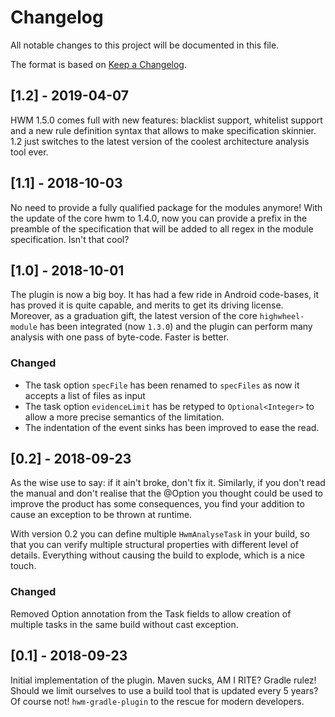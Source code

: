 # Changelog
All notable changes to this project will be documented in this file.

The format is based on [Keep a Changelog](http://keepachangelog.com/en/1.0.0/).

## [1.2] - 2019-04-07
HWM 1.5.0 comes full with new features: blacklist support, whitelist support and a new rule definition syntax
that allows to make specification skinnier. 1.2 just switches to the latest version of the coolest architecture
analysis tool ever.

## [1.1] - 2018-10-03
No need to provide a fully qualified package for the modules anymore! With the update of the core
hwm to 1.4.0, now you can provide a prefix in the preamble of the specification that will be
added to all regex in the module specification. Isn't that cool?

## [1.0] - 2018-10-01

The plugin is now a big boy. It has had a few ride in Android code-bases, it has proved it is quite capable, and merits to get its driving license.
Moreover, as a graduation gift, the latest version of the core `highwheel-module` has been integrated (now `1.3.0`) and the plugin can perform
many analysis with one pass of byte-code. Faster is better.

### Changed

- The task option `specFile` has been renamed to `specFiles` as now it accepts a list of files as input
- The task option `evidenceLimit` has be retyped to `Optional<Integer>` to allow a more precise semantics of the limitation.
- The indentation of the event sinks has been improved to ease the read.

## [0.2] - 2018-09-23

As the wise use to say: if it ain't broke, don't fix it. Similarly, if you don't read the manual and don't realise that the @Option you thought could be used to improve the product has some consequences, you find your addition to cause an exception to be thrown at runtime.

With version 0.2 you can define multiple `HwmAnalyseTask` in your build, so that you can verify multiple structural properties with different level of details. Everything without causing the build to explode, which is a nice touch.

### Changed

Removed Option annotation from the Task fields to allow creation of multiple tasks in the same build without cast exception.

## [0.1] - 2018-09-23

Initial implementation of the plugin. Maven sucks, AM I RITE? Gradle rulez! 
Should we limit ourselves to use a build tool that is updated every 5 years? Of course not! `hwm-gradle-plugin`
to the rescue for modern developers. 

